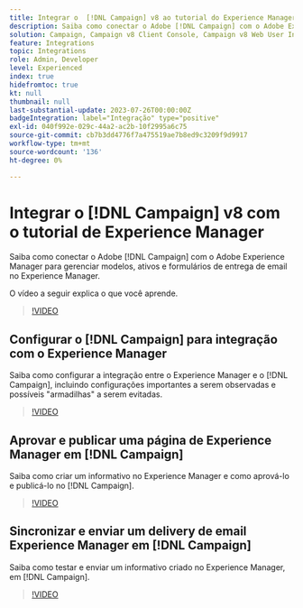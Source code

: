 ```yaml
---
title: Integrar o  [!DNL Campaign] v8 ao tutorial do Experience Manager
description: Saiba como conectar o Adobe [!DNL Campaign] com o Adobe Experience Manager para gerenciar modelos, ativos e formulários de entrega de email no Experience Manager.
solution: Campaign, Campaign v8 Client Console, Campaign v8 Web User Interface, Experience Manager
feature: Integrations
topic: Integrations
role: Admin, Developer
level: Experienced
index: true
hidefromtoc: true
kt: null
thumbnail: null
last-substantial-update: 2023-07-26T00:00:00Z
badgeIntegration: label="Integração" type="positive"
exl-id: 040f992e-029c-44a2-ac2b-10f2995a6c75
source-git-commit: cb7b3dd4776f7a475519ae7b8ed9c3209f9d9917
workflow-type: tm+mt
source-wordcount: '136'
ht-degree: 0%

---
```


# Integrar o [!DNL Campaign] v8 com o tutorial de Experience Manager

Saiba como conectar o Adobe [!DNL Campaign] com o Adobe Experience Manager para gerenciar modelos, ativos e formulários de entrega de email no Experience Manager.

O vídeo a seguir explica o que você aprende.

>[!VIDEO](https://video.tv.adobe.com/v/340319?quality=12&learn=on)

## Configurar o [!DNL Campaign] para integração com o Experience Manager

Saiba como configurar a integração entre o Experience Manager e o [!DNL Campaign], incluindo configurações importantes a serem observadas e possíveis &quot;armadilhas&quot; a serem evitadas.

>[!VIDEO](https://video.tv.adobe.com/v/340121?quality=12&learn=on)

## Aprovar e publicar uma página de Experience Manager em [!DNL Campaign]

Saiba como criar um informativo no Experience Manager e como aprová-lo e publicá-lo no [!DNL Campaign].

>[!VIDEO](https://video.tv.adobe.com/v/340678?quality=12&learn=on)

## Sincronizar e enviar um delivery de email Experience Manager em [!DNL Campaign]

Saiba como testar e enviar um informativo criado no Experience Manager, em [!DNL Campaign].

>[!VIDEO](https://video.tv.adobe.com/v/340151?quality=12&learn=on)

